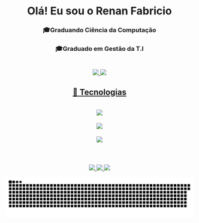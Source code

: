 <div align="center">
 <h1>Olá! Eu sou o Renan Fabricio</h1>
 <h3>🎓Graduando Ciência da Computação</h3>
 <h3>🎓Graduado em Gestão da T.I</h3>
 
 #
 
</div>

 <div align="center">
  <a href="https://github.com/Renanfls">
   <img height="150em" src="https://github-readme-stats.vercel.app/api/top-langs/?username=Renanfls&layout=compact&langs_count=7&theme=gotham&text_color=FDFDFD&title_color=00FFFF&hide_border=none&bg_color=0D1117&custom_title=Linguagens%20Ativas"/>
   <img height="150em" src="https://github-readme-stats.vercel.app/api?username=Renanfls&theme=gotham&show_icons=true&icon_color=00FFFF&text_color=FDFDFD&title_color=00FFFF&hide_border=none&bg_color=0D1117&custom_title=Renan%20Fabricio%20GitHub%20Estatísticas"/>
</div>
 
 <div align="center">
  <h2>🥇 Tecnologias</h2>
 </div>
 
<div align="center"><br>
 <img src="https://skillicons.dev/icons?i=html,css,sass,bootstrap,js,ts,react,angular" /><br><br>
 <img src="https://skillicons.dev/icons?i=cs,mysql,androidstudio,git,next,vite,styledcomponents" /><br><br>
 <img src="https://skillicons.dev/icons?i=figma,ai,ps,pr,ae" />
</div><br>
 
 #
 
 <div align="center">
  <a href = "mailto:contato.renanfabricio@gmail.com" target="_blank"><img src="https://img.shields.io/badge/Gmail-00FFFF?style=for-the-badge&logo=gmail&logoColor=black"</a>
  <a href="https://www.linkedin.com/in/renan-fabricio/" target="_blank"><img src="https://img.shields.io/badge/LinkedIn-00FFFF?style=for-the-badge&logo=linkedin&logoColor=black"</a> 
  <a href="https://www.instagram.com/renanfls_lima/" target="_blank"><img src="https://img.shields.io/badge/instagram-00FFFF?style=for-the-badge&logo=instagram&logoColor=black"</a>
</div>

 ![Snake animation](https://github.com/Renanfls/Renanfls/blob/output/github-contribution-grid-snake.svg)
